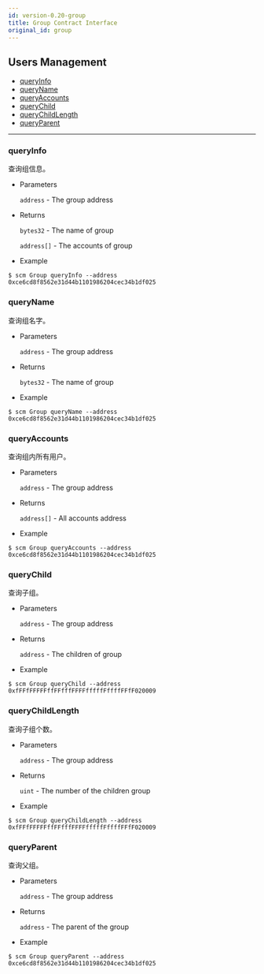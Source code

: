 ```yaml
---
id: version-0.20-group
title: Group Contract Interface
original_id: group
---
```



<h2 class="hover-list">Users Management</h2>

- [queryInfo](#queryInfo)
- [queryName](#queryName)
- [queryAccounts](#queryAccounts)
- [queryChild](#queryChild)
- [queryChildLength](#queryChildLength)
- [queryParent](#queryParent)

* * *

### queryInfo

查询组信息。

- Parameters
    
    `address` - The group address

- Returns
    
    `bytes32` - The name of group
    
    `address[]` - The accounts of group

- Example

```shell
$ scm Group queryInfo --address 0xce6cd8f8562e31d44b1101986204cec34b1df025
```

### queryName

查询组名字。

- Parameters
    
    `address` - The group address

- Returns
    
    `bytes32` - The name of group

- Example

```shell
$ scm Group queryName --address 0xce6cd8f8562e31d44b1101986204cec34b1df025
```

### queryAccounts

查询组内所有用户。

- Parameters
    
    `address` - The group address

- Returns
    
    `address[]` - All accounts address

- Example

```shell
$ scm Group queryAccounts --address 0xce6cd8f8562e31d44b1101986204cec34b1df025
```

### queryChild

查询子组。

- Parameters
    
    `address` - The group address

- Returns
    
    `address` - The children of group

- Example

```shell
$ scm Group queryChild --address 0xfFFfFFFFFffFFfffFFFFfffffFffffFFfF020009
```

### queryChildLength

查询子组个数。

- Parameters
    
    `address` - The group address

- Returns
    
    `uint` - The number of the children group

- Example

```shell
$ scm Group queryChildLength --address 0xfFFfFFFFFffFFfffFFFFfffffFffffFFfF020009
```

### queryParent

查询父组。

- Parameters
    
    `address` - The group address

- Returns
    
    `address` - The parent of the group

- Example

```shell
$ scm Group queryParent --address 0xce6cd8f8562e31d44b1101986204cec34b1df025
```